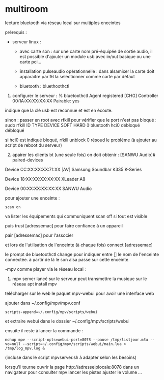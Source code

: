 # multiroom
lecture bluetooth via réseau local sur multiples enceintes

prérequis : 
- serveur linux :
  - avec carte son :
sur une carte nom pré-équipée de sortie audio, il est possible d'ajouter un module usb avec in/out basique ou une carte pci...
  - installation pulseaudio opérationnelle :
dans alsamixer la carte doit apparaitre par f6 la selectionner comme carte par défaut

  - bluetooth : 
 bluethoothctl

1) configurer le serveur :
% bluetoothctl 
Agent registered
[CHG] Controller 00:1A:XX:XX:XX:XX Pairable: yes

indique que la clé usb est reconnue et est en écoute.

sinon : passer en root avec rfkill pour vérifier que le port n'est pas bloqué :
sudo rfkill
ID TYPE      DEVICE     SOFT     HARD
 0 bluetooth hci0   débloqué débloqué

si hci0 est indiqué bloqué, rfkill unblock 0 résoud le problème (à ajouter au script de reboot du serveur)

2) apairer les clients bt (une seule fois)
on doit obtenir :
[SANWU Audio]# paired-devices

Device CC:XX:XX:XX:71:XX [AV] Samsung Soundbar K335 K-Series

Device 18:XX:XX:XX:XX:XX XLeader A8

Device 00:XX:XX:XX:XX:XX SANWU Audio

pour ajouter une enceinte :

	scan on

va lister les équipements qui communiquent
	scan off si tout est visible

puis
 trust [adressemac]
pour faire confiance à un appareil

 pair [adressemac] 
pour l'associer

et lors de l'utilisation de l'enceinte (à chaque fois) 
 connect [adressemac]

le prompt de bluetoothctl change pour indiquer entre [] le nom de l'enceinte connectée. 
à partir de là le son alsa passe sur cette enceinte.

   -mpv comme player via le réseau local :

1) mpv server lancé sur le serveur peut transmettre la musique sur le réseau
apt install mpv

télécharger sur le web le paquet mpv-webui pour avoir une interface web

ajouter dans ~/.config/mpv/mpv.conf 
	
	scripts-append=~/.config/mpv/scripts/webui

et extraire webui dans le dossier ~/.config/mpv/scripts/webui


ensuite il reste à lancer la commande :
	
	nohup mpv --script-opts=webui-port=8078 --pause /tmp/listjour.m3u --vo=null --script=~/.config/mpv/scripts/webui/main.lua > /tmp/log_mpv.log &

(incluse dans le script mpvserver.sh à adapter selon les besoins)

lorsqu'il tourne ouvrir la page http://adresseiplocale:8078 dans un navigateur pour consulter mpv lancer les pistes ajuster le volume ...

